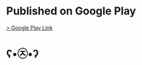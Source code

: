 # Published on Google Play

[> Google Play Link](https://play.google.com/store/apps/details?id=com.Nordicebear_Games.Colorize_the_Ufo)

# ʕ•㉨•ʔ